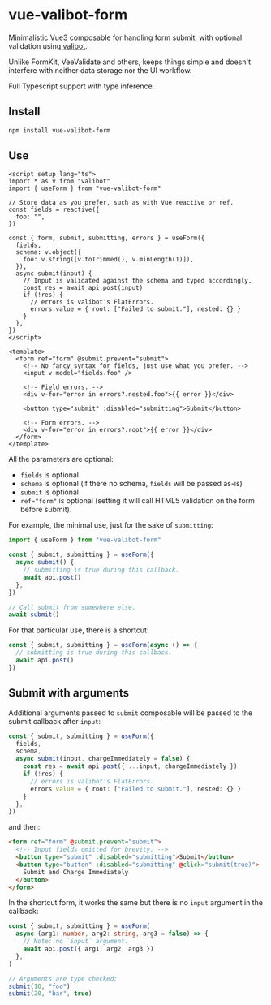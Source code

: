 # vue-valibot-form

Minimalistic Vue3 composable for handling form submit, with optional validation using [valibot](https://valibot.dev/).

Unlike FormKit, VeeValidate and others, keeps things simple and doesn't interfere with neither data storage nor the UI workflow.

Full Typescript support with type inference.

## Install

```sh
npm install vue-valibot-form
```

## Use

```vue
<script setup lang="ts">
import * as v from "valibot"
import { useForm } from "vue-valibot-form"

// Store data as you prefer, such as with Vue reactive or ref.
const fields = reactive({
  foo: "",
})

const { form, submit, submitting, errors } = useForm({
  fields,
  schema: v.object({
    foo: v.string([v.toTrimmed(), v.minLength(1)]),
  }),
  async submit(input) {
    // Input is validated against the schema and typed accordingly.
    const res = await api.post(input)
    if (!res) {
      // errors is valibot's FlatErrors.
      errors.value = { root: ["Failed to submit."], nested: {} }
    }
  },
})
</script>

<template>
  <form ref="form" @submit.prevent="submit">
    <!-- No fancy syntax for fields, just use what you prefer. -->
    <input v-model="fields.foo" />

    <!-- Field errors. -->
    <div v-for="error in errors?.nested.foo">{{ error }}</div>

    <button type="submit" :disabled="submitting">Submit</button>

    <!-- Form errors. -->
    <div v-for="error in errors?.root">{{ error }}</div>
  </form>
</template>
```

All the parameters are optional:

- `fields` is optional
- `schema` is optional (if there no schema, `fields` will be passed as-is)
- `submit` is optional
- `ref="form"` is optional (setting it will call HTML5 validation on the form before submit).

For example, the minimal use, just for the sake of `submitting`:

```ts
import { useForm } from "vue-valibot-form"

const { submit, submitting } = useForm({
  async submit() {
    // submitting is true during this callback.
    await api.post()
  },
})

// Call submit from somewhere else.
await submit()
```

For that particular use, there is a shortcut:

```ts
const { submit, submitting } = useForm(async () => {
  // submitting is true during this callback.
  await api.post()
})
```

## Submit with arguments

Additional arguments passed to `submit` composable will be passed to the submit callback after `input`:

```ts
const { submit, submitting } = useForm({
  fields,
  schema,
  async submit(input, chargeImmediately = false) {
    const res = await api.post({ ...input, chargeImmediately })
    if (!res) {
      // errors is valibot's FlatErrors.
      errors.value = { root: ["Failed to submit."], nested: {} }
    }
  },
})
```

and then:

```html
<form ref="form" @submit.prevent="submit">
  <!-- Input fields omitted for brevity. -->
  <button type="submit" :disabled="submitting">Submit</button>
  <button type="button" :disabled="submitting" @click="submit(true)">
    Submit and Charge Immediately
  </button>
</form>
```

In the shortcut form, it works the same but there is no `input` argument in the callback:

```ts
const { submit, submitting } = useForm(
  async (arg1: number, arg2: string, arg3 = false) => {
    // Note: no `input` argument.
    await api.post({ arg1, arg2, arg3 })
  },
)

// Arguments are type checked:
submit(10, "foo")
submit(20, "bar", true)
```
